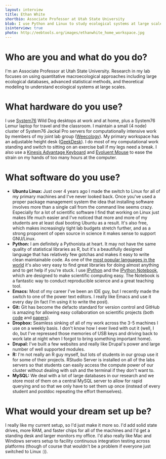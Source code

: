 ```yaml
---
layout: interview
title: Ethan White
shortbio: Associate Professor at Utah State University
blob: I use Python and Linux to study ecological systems at large scales.
isinterview: true
photo: http://eebtools.org/images/ethanwhite_home_workspace.jpg
---
```


# Who are you and what do you do?

I'm an Associate Professor at Utah State University.  Research in my lab focuses
on using quantitative macroecological approaches including large ecological
databases, advanced statistical methods, and theoretical modeling to understand
ecological systems at large scales.

# What hardware do you use?

I use [System76](https://www.system76.com/) Wild Dog desktops at work and at
home, plus a System76 Lemur laptop for travel and the classroom. I maintain a
small (4 node) cluster of System76 Jackal Pro servers for computationally
intensive work by members of my joint lab group
([Weecology](http://weecology.org)). My primary workspace has an adjustable
height desk ([GeekDesk](http://www.geekdesk.com)). I do most of my computational
work standing and switch to sitting on an exercise ball if my legs need a
break. I also use a
[Kinesis Advantage Keyboard](http://www.kinesis-ergo.com/advantage.htm) and
[Evoluent Mouse](https://evoluent.com/) to ease
the strain on my hands of too many hours at the computer.

# What software do you use?

* **Ubuntu Linux:** Just over 4 years ago I made the switch to Linux for all of
    my primary machines and I've never looked back. Once you've used a proper
    package management system the idea that installing software involves more
    than a single call from the command line seems crazy. Especially for a lot
    of scientific software I find that working on Linux just makes life much
    easier and I've noticed that more and more of my students are at least dual
    booting Ubuntu as a result. It's also free, which makes increasingly tight
    lab budgets stretch further, and as a strong proponent of open source in
    science it makes sense to support GNU/Linux.
* **Python:** I am definitely a Pythonista at heart. It may not have the same
    quality of statistical libraries as R, but it's a beautifully designed
    language that has relatively few gotchas and makes it easy to write clean
    maintainable code. As one of the
    [most popular languages in the world](https://github.com/languages) it's
    also very easy to find great libraries for doing almost anything and to get
    help if you're stuck. I use [IPython](http://ipython.org) and the
    [IPython Notebook](http://ipython.org/ipython-doc/dev/interactive/htmlnotebook.html),
    which are designed to make scientific computing easy. The Notebook is a
    fantastic way to conduct reproducible science and a great teaching tool.
* **Emacs:** Most of my career I've been an IDE guy, but I recently made the
    switch to one of the power text editors. I really like Emacs and use it
    every day (in fact I'm using it to write the post).
* **Git:** Git has become the defacto standard for version control and GitHub is
    amazing for allowing easy collaboration on scientific projects (both
    [code](https://github.com/weecology/) and
    [papers](https://github.com/PhDP/article_preprint)).
* **Dropbox:** Seamless sinking of all of my work across the 3-5 machines I use
    on a weekly basis. I don't know how I ever lived with out it (well, I do,
    but I've repressed those memories of USB keys and driving back to work late
    at night when I forgot to bring something important home).
* **Drupal:** I've built a few websites and really like Drupal's power and large
    number of well supported modules.
* **R:** I'm not really an R guy myself, but lots of students in our group use
    it for some of their projects. RStudio Server is installed on all of the
    labs servers so that students can easily access the compute power of our
    cluster without dealing with ssh and the terminal if they don't want to.
* **MySQL:** We deal with a lot of large databases in our research and we store
    most of them on a central MySQL server to allow for rapid querying and so
    that we only have to set them up once (instead of every student and postdoc
    repeating the effort themselves). 

# What would your dream set up be?

I really like my current setup, so I'd just make it more so. I'd add solid state
drives, more RAM, and faster chips for all of the machines and I'd get a
standing desk and larger monitors my office. I'd also really like Mac and
Windows servers setup to facility continuous integration testing across
platforms (though of course that wouldn't be a problem if everyone just switched
to Linux :)).
